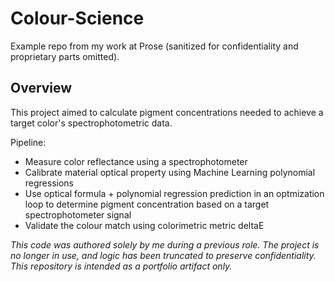 # Colour-Science

Example repo from my work at Prose (sanitized for confidentiality and proprietary parts omitted).

## Overview

This project aimed to calculate pigment concentrations needed to achieve a target color's spectrophotometric data. 

Pipeline:
- Measure color reflectance using a spectrophotometer
- Calibrate material optical property using Machine Learning polynomial regressions
- Use optical formula + polynomial regression prediction in an optmization loop to determine pigment concentration based on a target spectrophotometer signal
- Validate the colour match using colorimetric metric deltaE

_This code was authored solely by me during a previous role. The project is no longer in use, and logic has been truncated to preserve confidentiality. This repository is intended as a portfolio artifact only._
